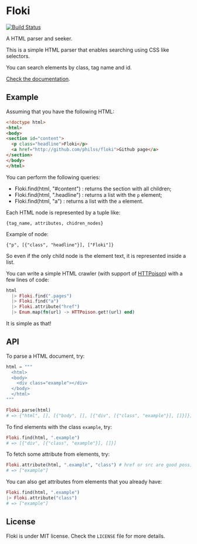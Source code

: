 Floki
=====

[![Build Status](https://travis-ci.org/philss/floki.svg?branch=master)](https://travis-ci.org/philss/floki)

A HTML parser and seeker.

This is a simple HTML parser that enables searching using CSS like selectors.

You can search elements by class, tag name and id.

[Check the documentation](http://hexdocs.pm/floki).

## Example

Assuming that you have the following HTML:

```html
<!doctype html>
<html>
<body>
<section id="content">
  <p class="headline">Floki</p>
  <a href="http://github.com/philss/floki">Github page</a>
</section>
</body>
</html>
```

You can perform the following queries:

  * Floki.find(html, "#content") : returns the section with all children;
  * Floki.find(html, ".headline") : returns a list with the `p` element;
  * Floki.find(html, "a") : returns a list with the `a` element.

Each HTML node is represented by a tuple like:

    {tag_name, attributes, chidren_nodes}

Example of node:

    {"p", [{"class", "headline"}], ["Floki"]}

So even if the only child node is the element text, it is represented
inside a list.

You can write a simple HTML crawler (with support of [HTTPoison](https://github.com/edgurgel/httpoison)) with a few lines of code:

```elixir
html
  |> Floki.find(".pages")
  |> Floki.find("a")
  |> Floki.attribute("href")
  |> Enum.map(fn(url) -> HTTPoison.get!(url) end)
```

It is simple as that!

## API

To parse a HTML document, try:

```elixir
html = """
  <html>
  <body>
    <div class="example"></div>
  </body>
  </html>
"""

Floki.parse(html)
# => {"html", [], [{"body", [], [{"div", [{"class", "example"}], []}]}]}
```

To find elements with the class `example`, try:

```elixir
Floki.find(html, ".example")
# => [{"div", [{"class", "example"}], []}]
```

To fetch some attribute from elements, try:

```elixir
Floki.attribute(html, ".example", "class") # href or src are good possibilities to fetch links
# => ["example"]
```

You can also get attributes from elements that you already have:

```elixir
Floki.find(html, ".example")
|> Floki.attribute("class")
# => ["example"]
```

## License

Floki is under MIT license. Check the `LICENSE` file for more details.
